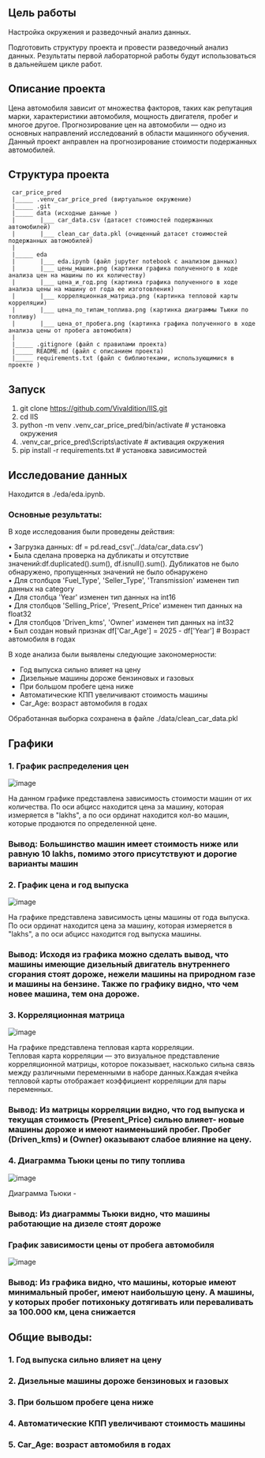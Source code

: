 ## Цель работы 

 Настройка окружения и разведочный анализ данных. 

 Подготовить структуру проекта и провести разведочный анализ данных. Результаты первой лабораторной работы будут использоваться в дальнейшем цикле работ.

## Описание проекта

 Цена автомобиля зависит от множества факторов, таких как репутация марки, характеристики автомобиля, мощность двигателя, пробег и многое другое. Прогнозирование цен на автомобили — одно из основных направлений исследований в области машинного обучения. <br/>
 Данный проект анправлен на прогнозирование стоимости подержанных автомобилей.
## Структура проекта
```
 car_price_pred
 |_____ .venv_car_price_pred (виртуальное окружение) 
 |_____ .git 
 |_____ data (исходные данные ) 
 |       |___ car_data.csv (датасет стоимостей подержанных автомобилей) 
 |       |___ clean_car_data.pkl (очищенный датасет стоимостей подержанных автомобилей)
 |
 |_____ eda
 |       |___ eda.ipynb (файл jupyter notebook с анализом данных) 
 |       |___ цены_машин.png (картинки графика полученного в ходе анализа цен на машины по их количеству) 
 |       |___ цена_и_год.png (картинка графика полученного в ходе анализа цены на машину от года ее изготовления) 
 |       |___ корреляционная_матрица.png (картинка тепловой карты корреляции) 
 |       |___ цена_по_типам_топлива.png (картинка диаграммы Тьюки по топливу) 
 |       |___ цена_от_пробега.png (картинка графика полученного в ходе анализа цены от пробега автомобиля) 
 |  
 |_____ .gitignore (файл с правилами проекта) 
 |_____ README.md (файл с описанием проекта) 
 |_____ requirements.txt (файл с библиотеками, использующимися в проекте )
 ```


## Запуск

1. git clone https://github.com/Vivaldition/IIS.git
2. cd IIS
3. python -m venv .venv_car_price_pred/bin/activate # установка окружения
4. .venv_car_price_pred\Scripts\activate # активация окружения
5. pip install -r requirements.txt # установка зависимостей

## Исследование данных
Находится в ./eda/eda.ipynb.

### Основные результаты:

В ходе исследования были проведены действия:

• Загрузка данных: df = pd.read_csv('../data/car_data.csv') <br/>
• Была сделана проверка на дубликаты и отсутствие значений:df.duplicated().sum(), df.isnull().sum(). Дубликатов не было обнаружено, пропущенных значений не было обнаружено <br/>
• Для столбцов 'Fuel_Type', 'Seller_Type', 'Transmission' изменен тип данных на category <br/>
• Для столбца 'Year' изменен тип данных на int16 <br/>
• Для столбцов 'Selling_Price', 'Present_Price' изменен тип данных на float32 <br/>
• Для столбцов 'Driven_kms', 'Owner' изменен тип данных на int32 <br/>
• Был создан новый признак df['Car_Age'] = 2025 - df['Year']  # Возраст автомобиля в годах <br/>

В ходе анализа были выявлены следующие закономерности:

- Год выпуска сильно влияет на цену <br/>
- Дизельные машины дороже бензиновых и газовых <br/>
- При большом пробеге цена ниже <br/>
- Автоматические КПП увеличивают стоимость машины <br/>
- Car_Age: возраст автомобиля в годах <br/>

Обработанная выборка сохранена в файле ./data/clean_car_data.pkl

## Графики

### 1. График распределения цен

![image](https://github.com/Vivaldition/IIS/blob/main/eda/цены_машин.png)

На данном графике представлена зависимость стоимости машин от их количества. По оси абцисс находится цена за машину, которая измеряется в "lakhs", а по оси ординат находится кол-во машин, которые продаются по определенной цене.

### Вывод: Большинство машин имеет стоимость ниже или равную 10 lakhs, помимо этого присутствуют и дорогие варианты машин

### 2. График цена и год выпуска

![image](https://github.com/Vivaldition/IIS/blob/main/eda/цена%20и%20год.png)

На графике представлена зависимость цены машины от года выпуска. По оси ординат находится цена за машину, которая измеряется в "lakhs", а по оси абцисс находится год выпуска машины.

### Вывод: Исходя из графика можно сделать вывод, что машины имеющие дизельный двигатель внутреннего сгорания стоят дороже, нежели машины на природном газе и машины на бензине. Также по графику видно, что чем новее машина, тем она дороже.

### 3. Корреляционная матрица

![image](https://github.com/Vivaldition/IIS/blob/main/eda/корреляционная_матрица.png)

На графике представлена тепловая карта корреляции. <br/>
Тепловая карта корреляции — это визуальное представление корреляционной матрицы, которое показывает, насколько сильна связь между различными переменными в наборе данных.Каждая ячейка тепловой карты отображает коэффициент корреляции для пары переменных. <br/>


### Вывод: Из матрицы корреляции видно, что год выпуска и текущая стоимость (Present_Price) сильно влияет- новые машины дороже и имеют наименьший пробег. Пробег (Driven_kms) и (Owner) оказывают слабое влияние на цену.

### 4. Диаграмма Тьюки цены по типу топлива

![image](https://github.com/Vivaldition/IIS/blob/main/eda/цена_по_типам_топлива.png)

Диаграмма Тьюки - 

### Вывод: Из диаграммы Тьюки видно, что машины работающие на дизеле стоят дороже

### График зависимости цены от пробега автомобиля


![image](https://github.com/Vivaldition/IIS/blob/main/eda/цена_от_пробега.png)

### Вывод: Из графика видно, что машины, которые имеют минимальный пробег, имеют наибольшую цену. А машины, у которых пробег потихоньку дотягивать или переваливать за 100.000 км, цена снижается

## Общие выводы:

### 1. Год выпуска сильно влияет на цену <br/>
### 2. Дизельные машины дороже бензиновых и газовых <br/>
### 3. При большом пробеге цена ниже <br/>
### 4. Автоматические КПП увеличивают стоимость машины <br/>
### 5. Car_Age: возраст автомобиля в годах <br/>


 
